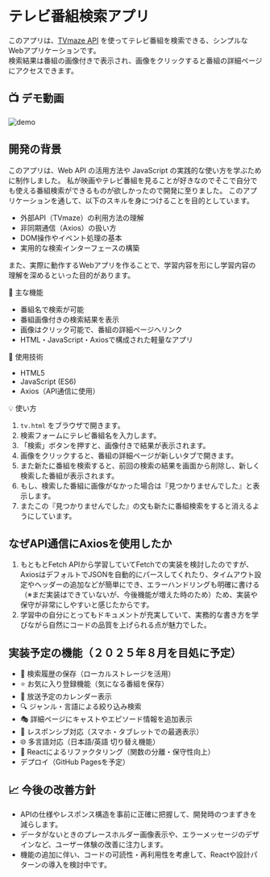 # テレビ番組検索アプリ

このアプリは、[TVmaze API](https://www.tvmaze.com/api) を使ってテレビ番組を検索できる、シンプルなWebアプリケーションです。  
検索結果は番組の画像付きで表示され、画像をクリックすると番組の詳細ページにアクセスできます。

## 📺 デモ動画
![demo](https://github.com/user-attachments/assets/2bf62496-10d9-41be-b49a-a13d7443c41a)

## 開発の背景

このアプリは、Web API の活用方法や JavaScript の実践的な使い方を学ぶために制作しました。
私が映画やテレビ番組を見ることが好きなのでそこで自分でも使える番組検索ができるものが欲しかったので開発に至りました。
このアプリケーションを通して、以下のスキルを身につけることを目的としています。

- 外部API（TVmaze）の利用方法の理解
- 非同期通信（Axios）の扱い方
- DOM操作やイベント処理の基本
- 実用的な検索インターフェースの構築

また、実際に動作するWebアプリを作ることで、学習内容を形にし学習内容の理解を深めるといった目的があります。




 🚀 主な機能

- 番組名で検索が可能
- 番組画像付きの検索結果を表示
- 画像はクリック可能で、番組の詳細ページへリンク
- HTML・JavaScript・Axiosで構成された軽量なアプリ

🔧 使用技術

- HTML5
- JavaScript (ES6)
- Axios（API通信に使用）


💡 使い方

1. `tv.html` をブラウザで開きます。
2. 検索フォームにテレビ番組名を入力します。
3. 「検索」ボタンを押すと、画像付きで結果が表示されます。
4. 画像をクリックすると、番組の詳細ページが新しいタブで開きます。
5. また新たに番組を検索すると、前回の検索の結果を画面から削除し、新しく検索した番組が表示されます。
6. もし、検索した番組に画像がなかった場合は『見つかりませんでした』と表示します。
7. またこの『見つかりませんでした』の文も新たに番組検索をすると消えるようにしています。
　

## なぜAPI通信にAxiosを使用したか
1. もともとFetch APIから学習していてFetchでの実装を検討したのですが、AxiosはデフォルトでJSONを自動的にパースしてくれたり、タイムアウト設定やヘッダーの追加などが簡単にでき、エラーハンドリングも明確に書ける（※まだ実装はできていないが、今後機能が増えた時のため）ため、実装や保守が非常にしやすいと感じたからです。
2. 学習中の自分にとってもドキュメントが充実していて、実務的な書き方を学びながら自然にコードの品質を上げられる点が魅力でした。

##  実装予定の機能（２０２５年８月を目処に予定）

- 🔁 検索履歴の保存（ローカルストレージを活用）
- ⭐ お気に入り登録機能（気になる番組を保存）
- 📅 放送予定のカレンダー表示
- 🔍 ジャンル・言語による絞り込み検索
- 🎭 詳細ページにキャストやエピソード情報を追加表示
- 📱 レスポンシブ対応（スマホ・タブレットでの最適表示）
- 🌐 多言語対応（日本語/英語 切り替え機能）
- 🧩 Reactによるリファクタリング（関数の分離・保守性向上）
- デプロイ（GitHub Pagesを予定）

## 📈 今後の改善方針

- APIの仕様やレスポンス構造を事前に正確に把握して、開発時のつまずきを減らします。
- データがないときのプレースホルダー画像表示や、エラーメッセージのデザインなど、ユーザー体験の改善に注力します。
- 機能の追加に伴い、コードの可読性・再利用性を考慮して、Reactや設計パターンの導入を検討中です。











